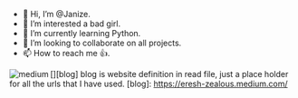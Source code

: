 - 👋 Hi, I’m @Janize.
- 👀 I’m interested a bad girl.
- 🌱 I’m currently learning Python.
- 💞️ I’m looking to collaborate on all projects.
- 📫 How to reach me 👍.

<!---
Janize/Janize is a ✨ special ✨ repository because its `README.md` (this file) appears on your GitHub profile.
You can click the Preview link to take a look at your changes.
--->
[<img align="left" alt="medium" src="https://img.shields.io/badge/medium-%2312100E.svg?&style=for-the-badge&logo=medium&logoColor=white" />][blog]
blog is website definition in read file, just a place holder for all the urls that I have used.
[blog]: https://eresh-zealous.medium.com/
